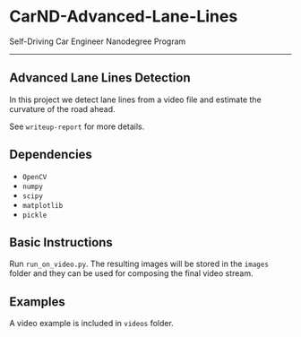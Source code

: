 # CarND-Advanced-Lane-Lines

Self-Driving Car Engineer Nanodegree Program

---

## Advanced Lane Lines Detection
In this project we detect lane lines from a video file and estimate the curvature of the road ahead.

See `writeup-report` for more details.

## Dependencies
 * `OpenCV`
 * `numpy`
 * `scipy`
 * `matplotlib`
 * `pickle`

## Basic Instructions

Run `run_on_video.py`. The resulting images will be stored in the `images` folder and they can be used for composing the final video stream.

## Examples

A video example is included in `videos` folder.